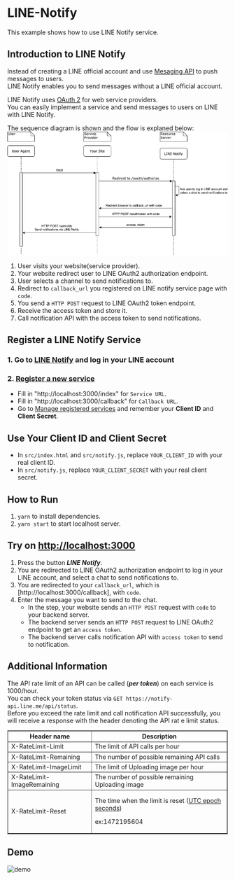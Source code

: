 # LINE-Notify

This example shows how to use LINE Notify service.

## Introduction to LINE Notify

Instead of creating a LINE official account and use [Mesaging API](https://developers.line.biz/en/reference/messaging-api/) to push messages to users. \
LINE Notify enables you to send messages without a LINE official account.

LINE Notify uses [OAuth 2](https://tools.ietf.org/html/rfc6749) for web service providers. \
You can easily implement a service and send messages to users on LINE with LINE Notify.

The sequence diagram is shown and the flow is explaned below: \
![sequence diagram](./images/LINE-Notify-sequece-diagram.png)

1. User visits your website(service provider).
2. Your website redirect user to LINE OAuth2 authorization endpoint.
3. User selects a channel to send notifications to.
4. Redirect to `callback_url` you registered on LINE notify service page with `code`.
5. You send a `HTTP POST` request to LINE OAuth2 token endpoint.
6. Receive the access token and store it.
7. Call notification API with the access token to send notifications.

## Register a LINE Notify Service

### 1. Go to [LINE Notify](https://notify-bot.line.me/en/) and log in your LINE account

### 2. [Register a new service](https://notify-bot.line.me/my/services/new)

- Fill in "http://localhost:3000/index" for `Service URL`.
- Fill in "http://localhost:3000/callback" for `Callback URL`.
- Go to [Manage registered services](https://notify-bot.line.me/my/services/) and remember your **Client ID** and **Client Secret**.

## Use Your Client ID and Client Secret

- In `src/index.html` and `src/notify.js`, replace `YOUR_CLIENT_ID` with your real client ID.
- In `src/notify.js`, replace `YOUR_CLIENT_SECRET` with your real client secret.

## How to Run

1. `yarn` to install dependencies.
2. `yarn start` to start localhost server.

## Try on [http://localhost:3000](http://localhost:3000)

1. Press the button **_LINE Notify_**.
2. You are redirected to LINE OAuth2 authorization endpoint to log in your LINE account, and select a chat to send notifications to.
3. You are redirected to your `callback_url`, which is [http://localhost:3000/callback], with `code`.
4. Enter the message you want to send to the chat.
    - In the step, your website sends an `HTTP POST` request with `code` to your backend server.
    - The backend server sends an `HTTP POST` request to LINE OAuth2 endpoint to get an `access token`.
    - The backend server calls notification API with `access token` to send to notification.

## Additional Information

The API rate limit of an API can be called (***per token***) on each service is 1000/hour. \
You can check your token status via `GET https://notify-api.line.me/api/status`. \
Before you exceed the rate limit and call notification API successfully, you will receive a response with the header denoting the API rat e limit status.

<table border="1">
  <thead>
    <tr>
      <th>Header name</th>
      <th>Description</th>
    </tr>
  </thead>
  <tbody>
    <tr>
      <td>X-RateLimit-Limit</td>
      <td>The limit of API calls per hour</td>
    </tr>
    <tr>
      <td>X-RateLimit-Remaining</td>
      <td>The number of possible remaining API calls</td>
    </tr>
    <tr>
      <td>X-RateLimit-ImageLimit</td>
      <td>The limit of Uploading image per hour</td>
    </tr>
    <tr>
      <td>X-RateLimit-ImageRemaining</td>
      <td>The number of possible remaining Uploading image</td>
    </tr>
    <tr>
      <td>X-RateLimit-Reset</td>
      <td>
        <p class="mdMN12Desc">The time when the limit is reset (<a href="http://en.wikipedia.org/wiki/Unix_time"
            target="_blank">UTC epoch seconds</a>)</p>
        <p class="mdMN12Desc">ex:1472195604</p>
      </td>
    </tr>
  </tbody>
</table>

## Demo

![demo](./images/LINE-Notify-demo.gif)
